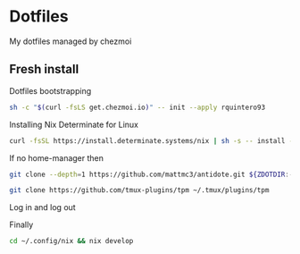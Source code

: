 # Dotfiles
My dotfiles managed by chezmoi

## Fresh install
Dotfiles bootstrapping
```bash
sh -c "$(curl -fsLS get.chezmoi.io)" -- init --apply rquintero93
```

Installing Nix Determinate for Linux
```bash
curl -fsSL https://install.determinate.systems/nix | sh -s -- install --determinate
```

If no home-manager then
```bash
git clone --depth=1 https://github.com/mattmc3/antidote.git ${ZDOTDIR:-~}/.antidote

git clone https://github.com/tmux-plugins/tpm ~/.tmux/plugins/tpm
```

Log in and log out

Finally
```bash
cd ~/.config/nix && nix develop
```
